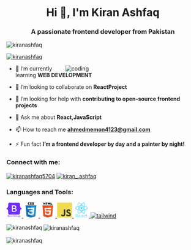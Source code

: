 <h1 align="center">Hi 👋, I'm Kiran Ashfaq</h1>
<h3 align="center">A passionate frontend developer from Pakistan</h3>

<p align="left"> <img src="https://komarev.com/ghpvc/?username=kiranashfaq&label=Profile%20views&color=0e75b6&style=flat" alt="kiranashfaq" /> </p>

<p align="left"> <a href="https://github.com/ryo-ma/github-profile-trophy"><img src="https://github-profile-trophy.vercel.app/?username=kiranashfaq" alt="kiranashfaq" /></a> </p>
<img align="right"  alt="coding" width="350px" src="https://user-images.githubusercontent.com/74038190/236119160-976a0405-caa7-470c-9356-16d43402ea0a.gif"/>

- 🌱 I’m currently learning **WEB DEVELOPMENT**

- 👯 I’m looking to collaborate on **ReactProject**

- 🤝 I’m looking for help with **contributing to open-source frontend projects**

- 💬 Ask me about **React,JavaScript**

- 📫 How to reach me **ahmedmemon4123@gmail.com**

- ⚡ Fun fact **I’m a frontend developer by day and a painter by night!**

<h3 align="left">Connect with me:</h3>
<p align="left">
<a href="https://twitter.com/kiranashfaq5704" target="blank"><img align="center" src="https://raw.githubusercontent.com/rahuldkjain/github-profile-readme-generator/master/src/images/icons/Social/twitter.svg" alt="kiranashfaq5704" height="30" width="40" /></a>
<a href="https://instagram.com/kiran_.ashfaq" target="blank"><img align="center" src="https://raw.githubusercontent.com/rahuldkjain/github-profile-readme-generator/master/src/images/icons/Social/instagram.svg" alt="kiran_.ashfaq" height="30" width="40" /></a>
</p>

<h3 align="left">Languages and Tools:</h3>
<p align="left"> <a href="https://getbootstrap.com" target="_blank" rel="noreferrer"> <img src="https://raw.githubusercontent.com/devicons/devicon/master/icons/bootstrap/bootstrap-plain-wordmark.svg" alt="bootstrap" width="40" height="40"/> </a> <a href="https://www.w3schools.com/css/" target="_blank" rel="noreferrer"> <img src="https://raw.githubusercontent.com/devicons/devicon/master/icons/css3/css3-original-wordmark.svg" alt="css3" width="40" height="40"/> </a> <a href="https://www.w3.org/html/" target="_blank" rel="noreferrer"> <img src="https://raw.githubusercontent.com/devicons/devicon/master/icons/html5/html5-original-wordmark.svg" alt="html5" width="40" height="40"/> </a> <a href="https://developer.mozilla.org/en-US/docs/Web/JavaScript" target="_blank" rel="noreferrer"> <img src="https://raw.githubusercontent.com/devicons/devicon/master/icons/javascript/javascript-original.svg" alt="javascript" width="40" height="40"/> </a> <a href="https://reactjs.org/" target="_blank" rel="noreferrer"> <img src="https://raw.githubusercontent.com/devicons/devicon/master/icons/react/react-original-wordmark.svg" alt="react" width="40" height="40"/> </a> <a href="https://tailwindcss.com/" target="_blank" rel="noreferrer"> <img src="https://www.vectorlogo.zone/logos/tailwindcss/tailwindcss-icon.svg" alt="tailwind" width="40" height="40"/> </a> </p>

<p><img align="left" src="https://github-readme-stats.vercel.app/api/top-langs?username=kiranashfaq&show_icons=true&locale=en&layout=compact" alt="kiranashfaq" /></p>

<p>&nbsp;<img align="center" src="https://github-readme-stats.vercel.app/api?username=kiranashfaq&show_icons=true&locale=en" alt="kiranashfaq" /></p>

<p><img align="center" src="https://github-readme-streak-stats.herokuapp.com/?user=kiranashfaq&" alt="kiranashfaq" /></p>
